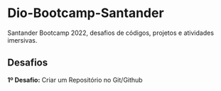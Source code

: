 # Dio-Bootcamp-Santander
Santander Bootcamp 2022, desafios de códigos, projetos e atividades imersivas.

## Desafios ##

**1º Desafio:** Criar um Repositório no Git/Github
